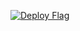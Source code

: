 [![Deploy Flag](https://github.com/nuoxoxo/fla/actions/workflows/astro.yml/badge.svg)](https://github.com/nuoxoxo/fla/actions/workflows/astro.yml)
